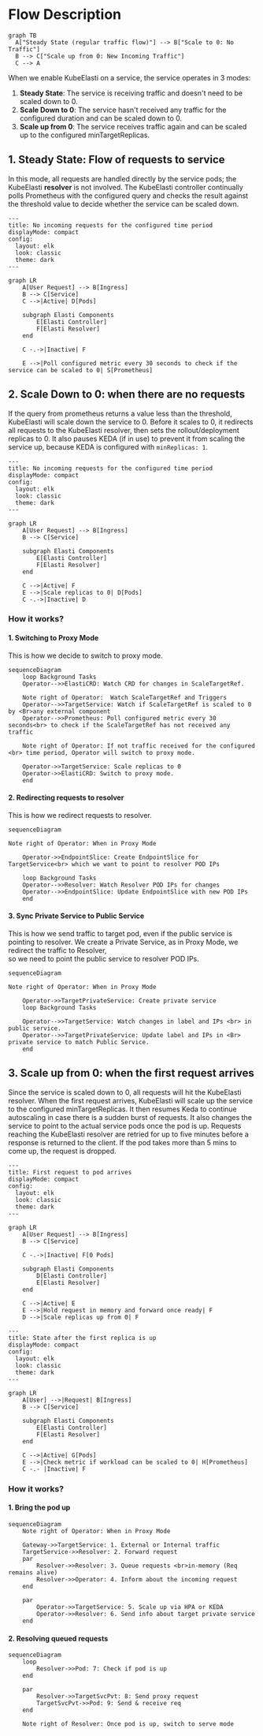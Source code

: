 
# **Flow Description**

``` mermaid
graph TB
  A["Steady State (regular traffic flow)"] --> B["Scale to 0: No Traffic"]
  B --> C["Scale up from 0: New Incoming Traffic"]
  C --> A
```

When we enable KubeElasti on a service, the service operates in 3 modes:

1. **Steady State**: The service is receiving traffic and doesn't need to be scaled down to 0.
2. **Scale Down to 0**: The service hasn't received any traffic for the configured duration and can be scaled down to 0.
3. **Scale up from 0**: The service receives traffic again and can be scaled up to the configured minTargetReplicas.
   


## **1. Steady State:** Flow of requests to service

In this mode, all requests are handled directly by the service pods; the KubeElasti **resolver** is not involved. The KubeElasti controller continually polls Prometheus with the configured query and checks the result against the threshold value to decide whether the service can be scaled down.

``` mermaid
---
title: No incoming requests for the configured time period
displayMode: compact
config:
  layout: elk
  look: classic
  theme: dark
---

graph LR
    A[User Request] --> B[Ingress]
    B --> C[Service]
    C -->|Active| D[Pods]

    subgraph Elasti Components
        E[Elasti Controller]
        F[Elasti Resolver]
    end

    C -.->|Inactive| F

    E -->|Poll configured metric every 30 seconds to check if the service can be scaled to 0| S[Prometheus]

```


## **2. Scale Down to 0:** when there are no requests

If the query from prometheus returns a value less than the threshold, KubeElasti will scale down the service to 0. Before it scales to 0, it redirects all requests to the KubeElasti resolver, then sets the rollout/deployment replicas to 0. It also pauses KEDA (if in use) to prevent it from scaling the service up, because KEDA is configured with `minReplicas: 1`.


``` mermaid
---
title: No incoming requests for the configured time period
displayMode: compact
config:
  layout: elk
  look: classic
  theme: dark
---

graph LR
    A[User Request] --> B[Ingress]
    B --> C[Service]

    subgraph Elasti Components
        E[Elasti Controller]
        F[Elasti Resolver]
    end

    C -->|Active| F
    E -->|Scale replicas to 0| D[Pods]
    C -.->|Inactive| D

```
### How it works? 

#### 1. Switching to Proxy Mode

This is how we decide to switch to proxy mode.

```mermaid
sequenceDiagram
    loop Background Tasks
    Operator-->>ElastiCRD: Watch CRD for changes in ScaleTargetRef. 
    
    Note right of Operator:  Watch ScaleTargetRef and Triggers
    Operator-->>TargetService: Watch if ScaleTargetRef is scaled to 0 by <Br>any external component
    Operator-->>Prometheus: Poll configured metric every 30 seconds<br> to check if the ScaleTargetRef has not received any traffic
    
    Note right of Operator: If not traffic received for the configured <br> time period, Operator will switch to proxy mode.

    Operator->>TargetService: Scale replicas to 0
    Operator->>ElastiCRD: Switch to proxy mode.
    end
```


#### 2. Redirecting requests to resolver
This is how we redirect requests to resolver.

```mermaid
sequenceDiagram

Note right of Operator: When in Proxy Mode

    Operator->>EndpointSlice: Create EndpointSlice for TargetService<br> which we want to point to resolver POD IPs

    loop Background Tasks
    Operator-->>Resolver: Watch Resolver POD IPs for changes
    Operator-->>EndpointSlice: Update EndpointSlice with new POD IPs
    end
```

#### 3. Sync Private Service to Public Service
This is how we send traffic to target pod, even if the public service is pointing to resolver. We create a Private Service, as in Proxy Mode, we redirect the traffic to Resolver, <br> so we need to point the public service to resolver POD IPs.

```mermaid
sequenceDiagram

Note right of Operator: When in Proxy Mode

    Operator->>TargetPrivateService: Create private service
    loop Background Tasks

    Operator-->>TargetService: Watch changes in label and IPs <br> in public service.
    Operator-->>TargetPrivateService: Update label and IPs in <Br> private service to match Public Service.
    end
```


## **3. Scale up from 0:** when the first request arrives

Since the service is scaled down to 0, all requests will hit the KubeElasti resolver. When the first request arrives, KubeElasti will scale up the service to the configured minTargetReplicas. It then resumes Keda to continue autoscaling in case there is a sudden burst of requests. It also changes the service to point to the actual service pods once the pod is up. Requests reaching the KubeElasti resolver are retried for up to five minutes before a response is returned to the client. If the pod takes more than 5 mins to come up, the request is dropped.

``` mermaid
---
title: First request to pod arrives
displayMode: compact
config:
  layout: elk
  look: classic
  theme: dark
---

graph LR
    A[User Request] --> B[Ingress]
    B --> C[Service]

    C -.->|Inactive| F[0 Pods]

    subgraph Elasti Components
        D[Elasti Controller]
        E[Elasti Resolver]
    end

    C -->|Active| E
    E -->|Hold request in memory and forward once ready| F
    D -->|Scale replicas up from 0| F

```


``` mermaid
---
title: State after the first replica is up
displayMode: compact
config:
  layout: elk
  look: classic
  theme: dark
---

graph LR
    A[User] -->|Request| B[Ingress]
    B --> C[Service]

    subgraph Elasti Components
        E[Elasti Controller]
        F[Elasti Resolver]
    end

    C -->|Active| G[Pods]
    E -->|Check metric if workload can be scaled to 0| H[Prometheus]
    C -.- |Inactive| F

```


### How it works? 

#### 1. Bring the pod up

```mermaid
sequenceDiagram    
    Note right of Operator: When in Proxy Mode

    Gateway->>TargetService: 1. External or Internal traffic
    TargetService->>Resolver: 2. Forward request
    par 
        Resolver->>Resolver: 3. Queue requests <br>in-memory (Req remains alive)
        Resolver->>Operator: 4. Inform about the incoming request
    end

    par
        Operator->>TargetService: 5. Scale up via HPA or KEDA
        Operator->>Resolver: 6. Send info about target private service
    end

```

#### 2. Resolving queued requests

```mermaid
sequenceDiagram 
    loop
        Resolver->>Pod: 7: Check if pod is up
    end

    par
        Resolver->>TargetSvcPvt: 8: Send proxy request
        TargetSvcPvt->>Pod: 9: Send & receive req
    end

    Note right of Resolver: Once pod is up, switch to serve mode

```

